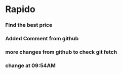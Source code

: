 # Rapido

### Find the best price

### Added Comment from github

### more changes from github to check git fetch

### change at 09:54AM
